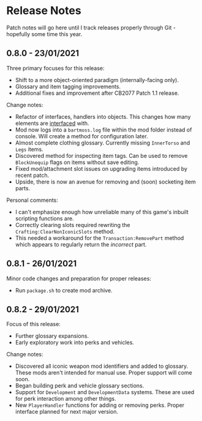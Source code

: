 # Release Notes
Patch notes will go here until I track releases properly through Git - hopefully some time this year.

## 0.8.0 - 23/01/2021
Three primary focuses for this release:
 - Shift to a more object-oriented paradigm (internally-facing only). 
 - Glossary and item tagging improvements.
 - Additional fixes and improvement after CB2077 Patch 1.1 release.

Change notes:
 - Refactor of interfaces, handlers into objects. This changes how many elements are [interfaced](docs/INTERFACE.md) with.
 - Mod now logs into a `bartmoss.log` file within the mod folder instead of console. Will create a method for configuration later.
 - Almost complete clothing glossary. Currently missing `InnerTorso` and `Legs` items.
 - Discovered method for inspecting item tags. Can be used to remove `BlockUnequip` flags on items without save editing.
 - Fixed mod/attachment slot issues on upgrading items introduced by recent patch. 
 - Upside, there is now an avenue for removing and (soon) socketing item parts.

Personal comments:
 - I can't emphasize enough how unreliable many of this game's inbuilt scripting functions are.
 - Correctly clearing slots required rewriting the `Crafting:ClearNonIconicSlots` method.
 - This needed a workaround for the `Transaction:RemovePart` method which appears to regularly return the _incorrect_ part.

## 0.8.1 - 26/01/2021
Minor code changes and preparation for proper releases:
 - Run `package.sh` to create mod archive.

## 0.8.2 - 29/01/2021
Focus of this release:
 - Further glossary expansions.
 - Early exploratory work into perks and vehicles.

Change notes:
 - Discovered all iconic weapon mod identifiers and added to glossary. These mods aren't intended for manual use. Proper support will come soon.
 - Began building perk and vehicle glossary sections.
 - Support for `Development` and `DevelopmentData` systems. These are used for perk interaction among other things.
 - New `PlayerHandler` functions for adding or removing perks. Proper interface planned for next major version.